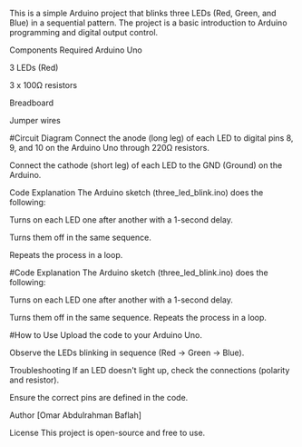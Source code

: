 This is a simple Arduino project that blinks three LEDs (Red, Green, and Blue) in a sequential pattern. The project is a basic introduction to Arduino programming and digital output control.

Components Required
Arduino Uno

3 LEDs (Red)

3 x 100Ω resistors

Breadboard

Jumper wires

#Circuit Diagram
Connect the anode (long leg) of each LED to digital pins 8, 9, and 10 on the Arduino Uno through 220Ω resistors.

Connect the cathode (short leg) of each LED to the GND (Ground) on the Arduino.

Code Explanation
The Arduino sketch (three_led_blink.ino) does the following:

Turns on each LED one after another with a 1-second delay.

Turns them off in the same sequence.

Repeats the process in a loop.

#Code Explanation
The Arduino sketch (three_led_blink.ino) does the following:

Turns on each LED one after another with a 1-second delay.

Turns them off in the same sequence.
Repeats the process in a loop.

#How to Use
Upload the code to your Arduino Uno.

Observe the LEDs blinking in sequence (Red → Green → Blue).

Troubleshooting
If an LED doesn't light up, check the connections (polarity and resistor).

Ensure the correct pins are defined in the code.

Author
[Omar Abdulrahman Baflah]

License
This project is open-source and free to use.
